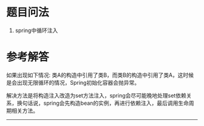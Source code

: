 # 题目问法

1. spring中循环注入

# 参考解答

如果出现如下情况:
类A的构造中引用了类B，而类B的构造中引用了类A，这时候是会出现无限循环的情况，Spring初始化容器会抛异常。

解决方法是将构造注入改造为set方法注入，spring会尽可能晚地处理set依赖关系，换句话说，spring会先构造bean的实例，再进行依赖注入，最后调用生命周期相关方法。

---

